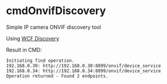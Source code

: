 # cmdOnvifDiscovery

Simple IP camera ONVIF discovery tool

Using [WCF Discovery](https://docs.microsoft.com/en-us/dotnet/framework/wcf/feature-details/wcf-discovery-overview#:~:text=WCF%20Discovery%20allows%20a%20client,runtime%20and%20design%20time%20discovery.)

Result in CMD:
```
Initiating find operation.
192.168.0.30: http://192.168.0.30:8899/onvif/device_service
192.168.0.34: http://192.168.0.34:8899/onvif/device_service
Operation returned - Found 2 endpoints.
```
